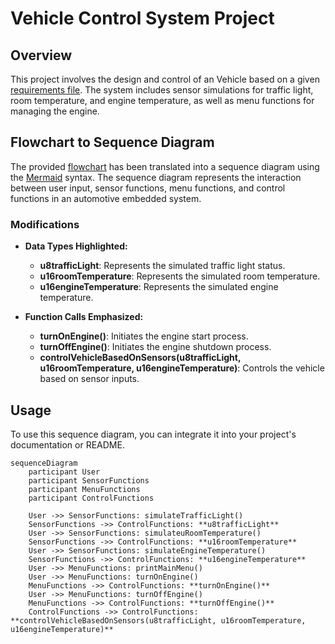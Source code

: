 # Vehicle Control System Project

## Overview

This project involves the design and control of an Vehicle based on a given [requirements file](https://github.com/Salahbendary/VehicleControlSystem/blob/main/Mini%20Project%201_C%20Programming.pdf). The system includes sensor simulations for traffic light, room temperature, and engine temperature, as well as menu functions for managing the engine.

## Flowchart to Sequence Diagram

The provided [flowchart](https://github.com/Salahbendary/VehicleControlSystem/blob/main/flowChart.md) has been translated into a sequence diagram using the [Mermaid](https://mermaid-js.github.io/mermaid/) syntax. The sequence diagram represents the interaction between user input, sensor functions, menu functions, and control functions in an automotive embedded system.

### Modifications

- **Data Types Highlighted:**
  - **u8trafficLight**: Represents the simulated traffic light status.
  - **u16roomTemperature**: Represents the simulated room temperature.
  - **u16engineTemperature**: Represents the simulated engine temperature.

- **Function Calls Emphasized:**
  - **turnOnEngine()**: Initiates the engine start process.
  - **turnOffEngine()**: Initiates the engine shutdown process.
  - **controlVehicleBasedOnSensors(u8trafficLight, u16roomTemperature, u16engineTemperature)**: Controls the vehicle based on sensor inputs.

## Usage

To use this sequence diagram, you can integrate it into your project's documentation or README.

```mermaid
sequenceDiagram
    participant User
    participant SensorFunctions
    participant MenuFunctions
    participant ControlFunctions

    User ->> SensorFunctions: simulateTrafficLight()
    SensorFunctions ->> ControlFunctions: **u8trafficLight**
    User ->> SensorFunctions: simulateuRoomTemperature()
    SensorFunctions ->> ControlFunctions: **u16roomTemperature**
    User ->> SensorFunctions: simulateEngineTemperature()
    SensorFunctions ->> ControlFunctions: **u16engineTemperature**
    User ->> MenuFunctions: printMainMenu()
    User ->> MenuFunctions: turnOnEngine()
    MenuFunctions ->> ControlFunctions: **turnOnEngine()**
    User ->> MenuFunctions: turnOffEngine()
    MenuFunctions ->> ControlFunctions: **turnOffEngine()**
    ControlFunctions ->> ControlFunctions: **controlVehicleBasedOnSensors(u8trafficLight, u16roomTemperature, u16engineTemperature)**
